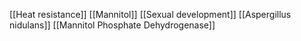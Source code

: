 [[Heat resistance]]
[[Mannitol]]
[[Sexual development]]
[[Aspergillus nidulans]]
[[Mannitol Phosphate Dehydrogenase]]
